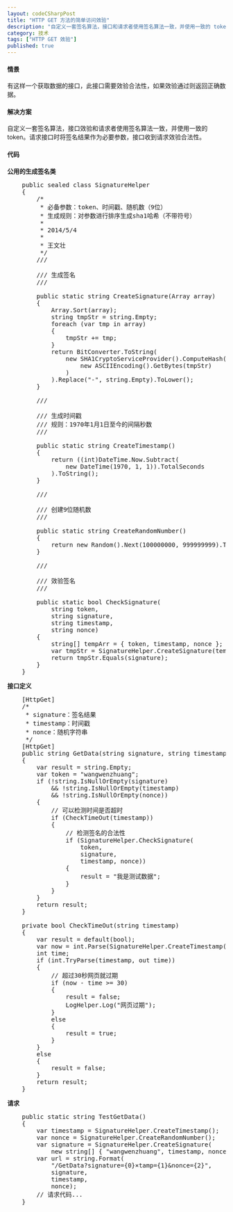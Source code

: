 ```yaml
---
layout: codeCSharpPost
title: "HTTP GET 方法的简单访问效验"
description: "自定义一套签名算法，接口和请求者使用签名算法一致，并使用一致的 token。请求接口时将签名结果作为必要参数，接口收到请求效验签名合法性。"
category: 技术
tags: ["HTTP GET 效验"]
published: true
---
```


#### 情景 ####

有这样一个获取数据的接口，此接口需要效验合法性，如果效验通过则返回正确数据。

#### 解决方案 ####

自定义一套签名算法，接口效验和请求者使用签名算法一致，并使用一致的 token。请求接口时将签名结果作为必要参数，接口收到请求效验合法性。

#### 代码 ####

**公用的生成签名类**

<pre class="brush: csharp;">
    public sealed class SignatureHelper
    {
        /*
         * 必备参数：token、时间戳、随机数（9位）
         * 生成规则：对参数进行排序生成sha1哈希（不带符号）
         *
         * 2014/5/4
         *
         * 王文壮
         */
        /// <summary>
        /// 生成签名
        /// </summary>
        public static string CreateSignature(Array array)
        {
            Array.Sort(array);
            string tmpStr = string.Empty;
            foreach (var tmp in array)
            {
                tmpStr += tmp;
            }
            return BitConverter.ToString(
                new SHA1CryptoServiceProvider().ComputeHash(
                    new ASCIIEncoding().GetBytes(tmpStr)
                )
            ).Replace("-", string.Empty).ToLower();
        }

        /// <summary>
        /// 生成时间戳
        /// 规则：1970年1月1日至今的间隔秒数
        /// </summary>
        public static string CreateTimestamp()
        {
            return ((int)DateTime.Now.Subtract(
                new DateTime(1970, 1, 1)).TotalSeconds
            ).ToString();
        }

        /// <summary>
        /// 创建9位随机数
        /// </summary>
        public static string CreateRandomNumber()
        {
            return new Random().Next(100000000, 999999999).ToString();
        }

        /// <summary>
        /// 效验签名
        /// </summary>
        public static bool CheckSignature(
            string token,
            string signature,
            string timestamp,
            string nonce)
        {
            string[] tempArr = { token, timestamp, nonce };
            var tmpStr = SignatureHelper.CreateSignature(tempArr);
            return tmpStr.Equals(signature);
        }
    }
</pre>

**接口定义**

<pre class="brush: csharp;">
    [HttpGet]
    /*
     * signature：签名结果
     * timestamp：时间戳
     * nonce：随机字符串
     */
    [HttpGet]
    public string GetData(string signature, string timestamp, string nonce)
    {
        var result = string.Empty;
        var token = "wangwenzhuang";
        if (!string.IsNullOrEmpty(signature)
            && !string.IsNullOrEmpty(timestamp)
            && !string.IsNullOrEmpty(nonce))
        {
            // 可以检测时间是否超时
            if (CheckTimeOut(timestamp))
            {
                // 检测签名的合法性
                if (SignatureHelper.CheckSignature(
                    token,
                    signature,
                    timestamp, nonce))
                {
                    result = "我是测试数据";
                }
            }
        }
        return result;
    }

    private bool CheckTimeOut(string timestamp)
    {
        var result = default(bool);
        var now = int.Parse(SignatureHelper.CreateTimestamp());
        int time;
        if (int.TryParse(timestamp, out time))
        {
            // 超过30秒网页就过期
            if (now - time >= 30)
            {
                result = false;
                LogHelper.Log("网页过期");
            }
            else
            {
                result = true;
            }
        }
        else
        {
            result = false;
        }
        return result;
    }
</pre>

**请求**

<pre class="brush: csharp;">
    public static string TestGetData()
    {
        var timestamp = SignatureHelper.CreateTimestamp();
        var nonce = SignatureHelper.CreateRandomNumber();
        var signature = SignatureHelper.CreateSignature(
            new string[] { "wangwenzhuang", timestamp, nonce });
        var url = string.Format(
            "/GetData?signature={0}&timestamp={1}&nonce={2}",
            signature,
            timestamp,
            nonce);
        // 请求代码...
    }
</pre>